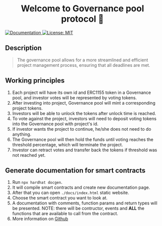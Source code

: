 <h1 align="center">Welcome to Governance pool protocol 👋</h1>
<p>
  <a href="https://docs.buidl.one" target="_blank">
    <img alt="Documentation" src="https://img.shields.io/badge/documentation-yes-brightgreen.svg" />
  </a>
  <a href="#" target="_blank">
    <img alt="License: MIT" src="https://img.shields.io/badge/License-MIT-yellow.svg" />
  </a>
</p>

## Description

> The governance pool allows for a more streamlined and efficient project management process, ensuring that all deadlines are met.

## Working principles

1. Each project will have its own id and ERC1155 token in a Governance pool, and investor votes will be represented by voting tokens.
2. After investing into project, Governance pool will mint a corresponding project tokens.
3. Investors will be able to unlock the tokens after unlock time is reached.
4. To vote against the project, investors will need to deposit voting tokens into the Governance pool with project's id.
5. If investor wants the project to continue, he/she does not need to do anything.
6. The Governance pool will then hold the funds until voting reaches the threshold percentage, which will terminate the project.
7. Investor can retract votes and transfer back the tokens if threshold was not reached yet.

## Generate documentation for smart contracts

1. Run `npx hardhat docgen`.
2. It will compile smart contracts and create new documentation page.
3. After that you can open `./docs/index.html` static website.
4. Choose the smart contract you want to look at.
5. A documentation with comments, function params and return types will be presented. NOTE: there will be contructor, events and **ALL** the functions that are available to call from the contract.
6. More information on [Github](https://github.com/ItsNickBarry/hardhat-docgen)
